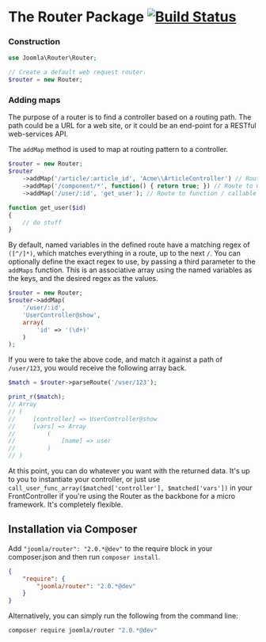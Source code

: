 # The Router Package [![Build Status](https://travis-ci.org/joomla-framework/router.png?branch=master)](https://travis-ci.org/joomla-framework/router)

### Construction


```php
use Joomla\Router\Router;

// Create a default web request router.
$router = new Router;
```

### Adding maps

The purpose of a router is to find a controller based on a routing path. The path could be a URL for a web site, or it could be an end-point for a RESTful web-services API.

The `addMap` method is used to map at routing pattern to a controller.

```php
$router = new Router;
$router
    ->addMap('/article/:article_id', 'Acme\\ArticleController') // Route to Controller
	->addMap('/component/*', function() { return true; }) // Route to Closure
	->addMap('/user/:id', 'get_user'); // Route to function / callable

function get_user($id)
{
    // do stuff
}
```
By default, named variables in the defined route have a matching regex of `([^/]*)`, which matches everything in a route, up to the next `/`. You can optionally define the exact regex to use, by passing a third parameter to the `addMaps` function. This is an associative array using the named variables as the keys, and the desired regex as the values.

```php
$router = new Router;
$router->addMap(
    '/user/:id',
    'UserController@show',
    array(
        'id' => '(\d+)'
    )
);
```
If you were to take the above code, and match it against a path of `/user/123`, you would receive the following array back.

```php
$match = $router->parseRoute('/user/123');

print_r($match);
// Array
// (
//     [controller] => UserController@show
//     [vars] => Array
//         (
//             [name] => user
//         )
// )
```
At this point, you can do whatever you want with the returned data. It's up to you to instantiate your controller, or just use `call_user_func_array($matched['controller'], $matched['vars'])` in your FrontController if you're using the Router as the backbone for a micro framework. It's completely flexible.

## Installation via Composer

Add `"joomla/router": "2.0.*@dev"` to the require block in your composer.json and then run `composer install`.

```json
{
	"require": {
		"joomla/router": "2.0.*@dev"
	}
}
```

Alternatively, you can simply run the following from the command line:

```sh
composer require joomla/router "2.0.*@dev"
```
